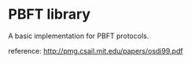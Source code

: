 # PBFT library

A basic implementation for PBFT protocols.

reference:
http://pmg.csail.mit.edu/papers/osdi99.pdf
